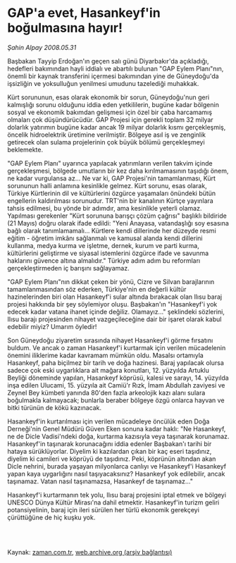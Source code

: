 # GAP'a evet, Hasankeyf'in boğulmasına hayır!

*Şahin Alpay 2008.05.31*

<td class="columnist-detail">
<p>Başbakan Tayyip Erdoğan'ın geçen salı günü Diyarbakır'da açıkladığı, hedefleri bakımından hayli iddialı ve abartılı bulunan "GAP Eylem Planı"nın, önemli bir kaynak transferini içermesi bakımından yine de Güneydoğu'da işsizliğin ve yoksulluğun yenilmesi umudunu tazelediği muhakkak.</p>
<p>
<div id="haberMetinDiv">
<p> Kürt sorununun, esas olarak ekonomik bir sorun, Güneydoğu'nun geri kalmışlığı sorunu olduğunu iddia eden yetkililerin, bugüne kadar bölgenin sosyal ve ekonomik bakımdan gelişmesi için özel bir çaba harcamamış olmaları çok düşündürücüdür. GAP Projesi için gerekli toplam 32 milyar dolarlık yatırımın bugüne kadar ancak 19 milyar dolarlık kısmı gerçekleşmiş, öncelik hidroelektrik üretimine verilmiştir. Bölgeye asıl iş ve zenginlik getirecek olan sulama projelerinin çok büyük bölümü gerçekleşmeyi beklemekte.
<p>"GAP Eylem Planı" uyarınca yapılacak yatırımların verilen takvim içinde gerçekleşmesi, bölgede umutların bir kez daha kırılmamasının taşıdığı önem, ne kadar vurgulansa az... Ne var ki, GAP Projesi'nin tamamlanması, Kürt sorununun halli anlamına kesinlikle gelmez. Kürt sorunu, esas olarak, Türkiye Kürtlerinin dil ve kültürlerini özgürce yaşamaları önündeki bütün engellerin kaldırılması sorunudur. TRT'nin bir kanalının Kürtçe yayınlara tahsis edilmesi, bu yönde bir adımdır, ama kesinlikle yeterli olamaz. Yapılması gerekenler "Kürt sorununa barışçı çözüm çağrısı" başlıklı bildiride (21 Mayıs) doğru olarak ifade edildi: "Yeni Anayasa, vatandaşlığı soy esasına bağlı olarak tanımlamamalı... Kürtlere kendi dillerinde her düzeyde resmi eğitim - öğretim imkânı sağlanmalı ve kamusal alanda kendi dillerini kullanma, medya kurma ve işletme, dernek, kurum ve parti kurma, kültürlerini geliştirme ve siyasal istemlerini özgürce ifade ve savunma haklarını güvence altına almalıdır." Türkiye adım adım bu reformları gerçekleştirmeden iç barışını sağlayamaz.
<p>"GAP Eylem Planı"nın dikkat çeken bir yönü, Cizre ve Silvan barajlarının tamamlanmasından söz ederken, Türkiye'nin en değerli kültür hazinelerinden biri olan Hasankeyf'i sular altında bırakacak olan Ilısu baraj projesi hakkında bir şey söylemiyor oluşu. Başbakan'ın "Hasankeyf'i yok edecek kadar vatana ihanet içinde değiliz. Olamayız..." şeklindeki sözlerini, Ilısu barajı projesinden nihayet vazgeçileceğine dair bir işaret olarak kabul edebilir miyiz? Umarım öyledir!
<p>Son Güneydoğu ziyaretim sırasında nihayet Hasankeyf'i görme fırsatını buldum. Ve ancak o zaman Hasankeyf'i kurtarmak için verilen mücadelenin önemini iliklerime kadar kavramam mümkün oldu. Masalsı ortamıyla Hasankeyf, paha biçilmez bir tarih ve doğa hazinesi. Baraj yapılacak olursa sadece çok eski uygarlıklara ait mağara konutları, 12. yüzyılda Artuklu Beyliği döneminde yapılan, Hasankeyf köprüsü, kalesi ve sarayı, 14. yüzyılda inşa edilen Ulucami, 15. yüzyıla ait Camiü'r Rızk, İmam Abdullah zaviyesi ve Zeynel Bey kümbeti yanında 80'den fazla arkeolojik kazı alanı sulara boğulmakla kalmayacak; bunlarla beraber bölgeye özgü onlarca hayvan ve bitki türünün de kökü kazınacak.
<p>Hasankeyf'in kurtarılması için verilen mücadeleye öncülük eden Doğa Derneği'nin Genel Müdürü Güven Eken sonuna kadar haklı: "Ne Hasankeyf, ne de Dicle Vadisi'ndeki doğa, kurtarma kazısıyla veya taşınarak korunamaz. Hasankeyf'in taşınarak korunacağını iddia edenler Başbakan'ı tarihi bir hataya sürüklüyorlar. Diyelim ki kazılardan çıkan bir kaç eseri taşıdınız, diyelim ki camileri ve köprüyü de taşıdınız. Peki, köprünün altından akan Dicle nehrini, burada yaşayan milyonlarca canlıyı ve Hasankeyf'i Hasankeyf yapan kaya uygarlığını nasıl taşıyacaksınız? Hasankeyf yok edilebilir, ancak taşınamaz. Vatan nasıl taşınamazsa, Hasankeyf de taşınamaz..." 
<p>Hasankeyf'i kurtarmanın tek yolu, Ilısu baraj projesini iptal etmek ve bölgeyi UNESCO Dünya Kültür Mirası'na dahil etmektir. Hasankeyf'in turizm geliri potansiyelinin, baraj için ileri sürülen her türlü ekonomik gerekçeyi çürüttüğüne de hiç kuşku yok. 
<p></p></p></p></p></p></p></p></div>
</p>


<p><br>
		 </br></p></td>

Kaynak: [zaman.com.tr](http://zaman.com.tr/yazar.do?yazino=696250), [web.archive.org (arşiv bağlantısı)](http://web.archive.org/web/20120315195700/http://www.zaman.com.tr/yazar.do?yazino=696250)
